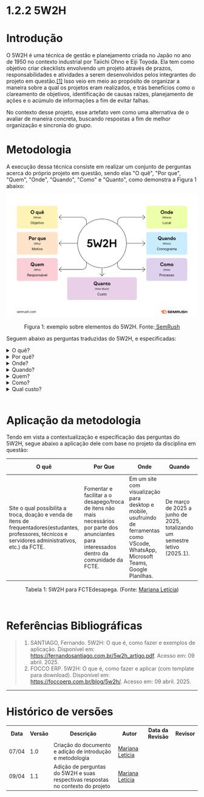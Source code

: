 # 1.2.2 5W2H

# Introdução

O 5W2H é uma técnica de gestão e planejamento criada no Japão no ano de 1950 no contexto industrial por Taiichi Ohno e Eiji Toyoda. Ela tem como objetivo criar ckecklists envolvendo um projeto através de prazos, responsabilidades e atividades a serem desenvolvidos pelos integrantes do projeto em questão.[[1]](#referências-bibliográficas) Isso veio em meio ao propósito de organizar a maneira sobre a qual os projetos eram realizados, e trás benefícios como o clareamento de objetivos, identificação de causas raízes, planejamento de ações e o acúmulo de informações a fim de evitar falhas.

No contexto desse projeto, esse artefato vem como uma alternativa de o avaliar de maneira concreta, buscando respostas a fim de melhor organização e sincronia do grupo.

# Metodologia

A execução dessa técnica consiste em realizar um conjunto de perguntas acerca do próprio projeto em questão, sendo elas "O quê", "Por que", "Quem", "Onde", "Quando", "Como" e "Quanto", como demonstra a Figura 1 abaixo:

<center>


<img src="./../../Base/assets/5W2H.png" width="600" alt="Imagem demonstrando as perguntas a serem feitas na técnica 5W2H.">

<p>Figura 1: exemplo sobre elementos do 5W2H. Fonte:<a href="https://Google.com"> SemRush</a> </p>


</center>

Seguem abaixo as perguntas traduzidas do 5W2H, e especificadas:

<details>
<summary>O quê?</summary>

Define a atividade a ser feita. Nesse momento, o escopo do projeto é definido e se dá a luz a uma solução.

</details>

<details>
<summary>Por quê?</summary>

Define a importãncia da atividade a ser feita. Esta seria a justificativa e motivação da criação da atividade.

</details>

<details>
<summary>Onde?</summary>

Define o local por onde será executada essa atividade. Nesse momento, se é formada uma contextualização sobre o projeto.

</details>

<details>
<summary>Quando?</summary>

Define o momento no qual será realizado a atividade. Aqui se atenta bastante aos prazos estipulados pela equipe, e no contexto do projeto, pelos clientes também.

</details>

<details>
<summary>Quem?</summary>

Define que pessoas serão responsáveis pela execução da atividade. São indicados trabalhos para as pessoas coerêntes para a atividade.

</details>

<details>
<summary>Como?</summary>

Define como a atividade deverá ser feita. Nesse momento deverá ser indicado que tipo de abordagem de projeto será utilizado pela equipe para consolidar o produto.

</details>

<details>
<summary>Qual custo?</summary>

Define a quantidade de materiais, dinheiro, entre outros recursos que serão gastos para a atividade ser executada. 

</details>

<br>

# Aplicação da metodologia



Tendo em vista a contextualização e especificação das perguntas do 5W2H, segue abaixo a aplicação dele com base no projeto da disciplina em questão:

<center>

| O quê |  Por Que | Onde |Quando| Quem   |Como  | Quanto custa|
| ---| ---| ---| ---| ---| ---|--- | 
| Site o qual possibilita a troca, doação e venda de itens de frequentadores(estudantes, professores, técnicos e servidores administrativos, etc.) da FCTE. | Fomentar e facilitar a o desapego/troca de itens não mais necessários por parte dos anunciantes para interessados dentro da comunidade da FCTE. | Em um site com visualização para desktop e mobile, usufruindo de ferramentas como VScode, WhatsApp, Microsoft Teams, Google Planilhas. | De março de 2025 a junho de 2025, totalizando um semestre letivo (2025.1). | Voluntários pertencentes a equipe 6 da disciplina de Arquitetura de Software da Universidade de Brasília, pertencenter ao semestre letivo 2025.1. | Através da metodologia ágil de engenharia de software Scrum XP, com auxílio do Kanban.| Será um serviço voluntariado garantindo a ausência de quaisquer custos financeiros.| 

<p>Tabela 1: 5W2H para FCTEdesapega. (Fonte: <a href="https://github.com/Marianannn">Mariana Letícia</a>)</p>

</center>

<br>

# Referências Bibliográficas

> 1. SANTIAGO, Fernando. 5W2H: O que é, como fazer e exemplos de aplicação. Disponível em: https://fernandosantiago.com.br/5w2h_artigo.pdf. Acesso em: 09 abril. 2025.
> 2. FOCCO ERP. 5W2H: O que é, como fazer e aplicar (com template para download). Disponível em: https://foccoerp.com.br/blog/5w2h/. Acesso em: 09 abril. 2025.

---

# Histórico de versões

<div align="center">
    <table>
        <tr>
            <th>Data</th>
            <th>Versão</th>
            <th>Descrição</th>
            <th>Autor</th>
            <th>Data da Revisão</th>
            <th>Revisor</th>
        </tr>
        <tr>
            <td>07/04</td>
            <td>1.0</td>
            <td>Criação do documento e adição de introdução e metodologia</td>
            <td><a href="https://github.com/Marianannn">Mariana Letícia</a></td>
            <td></td>
            <td><a</a></td>
        </tr>
        <tr>
            <td>09/04</td>
            <td>1.1</td>
            <td>Adição de perguntas do 5W2H e suas respectivas respostas no contexto do projeto</td>
            <td><a href="https://github.com/Marianannn">Mariana Letícia</a></td>
            <td></td>
            <td><a</a></td>
        </tr>
    </table>
</div>
